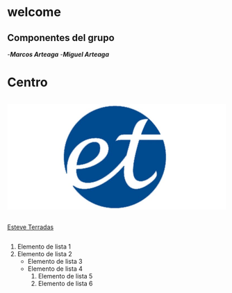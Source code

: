 # welcome

## Componentes del grupo

-***Marcos Arteaga***
-***Miguel Arteaga***

# Centro

```
```
![Texto alternativo](logo.jpg)
```
```
[Esteve Terradas](http://www.iesesteveterradas.cat/)

```
```
1. Elemento de lista 1
2.  Elemento de lista 2
    - Elemento de lista 3
    - Elemento de lista 4
        1. Elemento de lista 5
        2. Elemento de lista 6
```